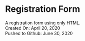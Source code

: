 # Registration Form
A registration form using only HTML.\
Created On: April 20, 2020\
Pushed to Github: June 30, 2020